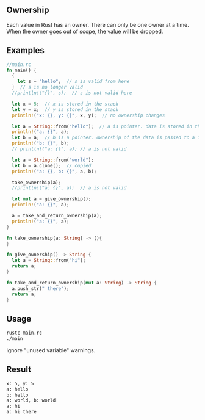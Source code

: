 ## Ownership
Each value in Rust has an owner. There can only be one owner at a time. When the owner goes out of scope, the value will be dropped.

## Examples

```rust
//main.rc
fn main() {
  {
    let s = "hello";  // s is valid from here
  }  // s is no longer valid
  //println!("{}", s);  // s is not valid here

  let x = 5;  // x is stored in the stack
  let y = x;  // y is stored in the stack
  println!("x: {}, y: {}", x, y);  // no ownership changes

  let a = String::from("hello");  // a is pointer. data is stored in the heap
  println!("a: {}", a);
  let b = a;  // b is a pointer. ownership of the data is passed to a from b; a is no more valid
  println!("b: {}", b);
  // println!("a: {}", a); // a is not valid

  let a = String::from("world");
  let b = a.clone();  // copied
  println!("a: {}, b: {}", a, b);

  take_ownership(a);
  //println!("a: {}", a);  // a is not valid

  let mut a = give_ownership();
  println!("a: {}", a);

  a = take_and_return_ownership(a);
  println!("a: {}", a);
}

fn take_ownership(a: String) -> (){
}

fn give_ownership() -> String {
  let a = String::from("hi");
  return a;
}

fn take_and_return_ownership(mut a: String) -> String {
  a.push_str(" there");
  return a;
}
```

## Usage
```bash
rustc main.rc
./main
```

Ignore "unused variable" warnings.

## Result
```bash
x: 5, y: 5
a: hello
b: hello
a: world, b: world
a: hi
a: hi there
```
